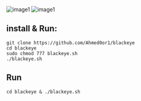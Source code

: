


![image1](img/image1.png)
![image1](img/image2.png)

## install & Run:
```
git clone https://github.com/Ahmed0or1/blackeye
cd blackeye
sudo chmod 777 blackeye.sh
./blackeye.sh
```
 ## Run

```md
cd blackeye & ./blackeye.sh
```

